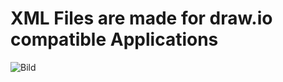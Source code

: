 # XML Files are made for draw.io compatible Applications
![Bild](https://github.com/psuet/rwth-progra-ws16/raw/master/u08/a02/ub8a2.png)
